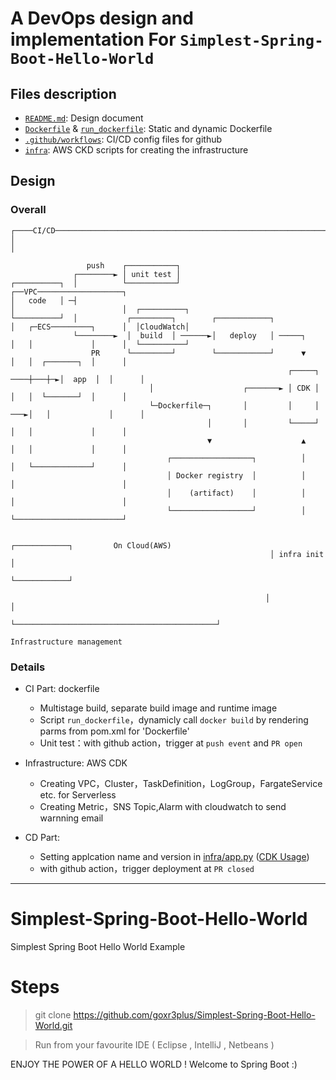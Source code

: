 # A DevOps design and implementation For `Simplest-Spring-Boot-Hello-World`

## Files description

- [`README.md`](README.md): Design document
- [`Dockerfile`](Dockerfile) & [`run_dockerfile`](run_dockerfile): Static and dynamic Dockerfile
- [`.github/workflows`](.github/workflows): CI/CD config files for github
- [`infra`](infra): AWS CKD scripts for creating the infrastructure


## Design

### Overall

```flow
┌────CI/CD────────────────────────────────────────────────────────────────────┐
│                                                                             │

                 push    ┌───────────┐
              ┌────────► │ unit test │
┌──────────┐  │          └───────────┘                                    ┌──VPC───────────────────┐
│   code   │ ─┤                                                           │                        │  ┌──────────┐
└──────────┘  │           ┌─────────┐        ┌────────────┐               │   ┌─ECS─────────┐      │  │CloudWatch│
              └────────►  │  build  │ ──────►│   deploy   │ ─────┐        │   │             │      │  └──────────┘
                  PR      └─────────┘        └────────────┘      ▼        │   │  ┌───────┐  │      │
                                                              ┌─────┐ ────┼───┼─►│  app  │  │      │
                               │                    ┌───────► │ CDK │     │   │  └───────┘  │      │
                               └─Dockerfile─┐       │         │     │ ───►│   │             │      │
                                            │       │         └─────┘     │   │             │      │
                                            ▼                    ▲        │   │             │      │
                                   ┌──────────────────┐          │        │   └─────────────┘      │
                                   │ Docker registry  │          │        │                        │
                                   │    (artifact)    │          │        │                        │
                                   └──────────────────┘          │        └────────────────────────┘

                                                          ┌────────────┐         On Cloud(AWS)
                                                          │ infra init │
                                                          └────────────┘

                                                         │                                             │
                                                         └─────────────────────────────────────────────┘
                                                                   Infrastructure management
```

### Details

- CI Part: dockerfile

  + Multistage build, separate build image and runtime image
  + Script `run_dockerfile`，dynamicly call `docker build` by rendering parms from pom.xml for 'Dockerfile'
  + Unit test：with github action，trigger at `push event` and `PR open`

- Infrastructure: AWS CDK
  + Creating VPC，Cluster，TaskDefinition，LogGroup，FargateService etc. for Serverless
  + Creating Metric，SNS Topic,Alarm with cloudwatch to send warnning email

- CD Part:
  + Setting applcation name and version in [infra/app.py](infra/app.py) ([CDK Usage](infra/README.md))
  + with github action，trigger deployment at `PR closed`
---

# Simplest-Spring-Boot-Hello-World
Simplest Spring Boot Hello World Example 


# Steps

> git clone https://github.com/goxr3plus/Simplest-Spring-Boot-Hello-World.git

> Run from your favourite IDE ( Eclipse , IntelliJ , Netbeans )

ENJOY THE POWER OF A HELLO WORLD ! Welcome to Spring Boot :)
